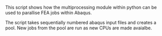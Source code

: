 This script shows how the multiprocessing module within python can be used to parallise FEA jobs within Abaqus.

The script takes sequentially numbered abaqus input files and creates a pool. New jobs from the pool are run as new CPUs are made avaialbe.
